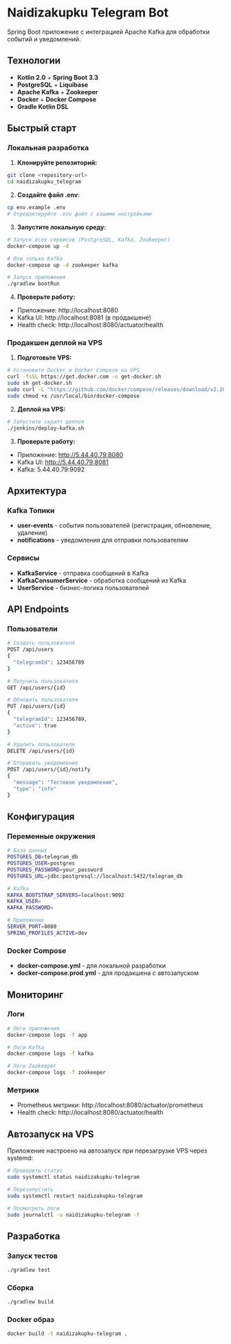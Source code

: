 # Naidizakupku Telegram Bot

Spring Boot приложение с интеграцией Apache Kafka для обработки событий и уведомлений.

## Технологии

- **Kotlin 2.0** + **Spring Boot 3.3**
- **PostgreSQL** + **Liquibase**
- **Apache Kafka** + **Zookeeper**
- **Docker** + **Docker Compose**
- **Gradle Kotlin DSL**

## Быстрый старт

### Локальная разработка

1. **Клонируйте репозиторий:**
```bash
git clone <repository-url>
cd naidizakupku_telegram
```

2. **Создайте файл .env:**
```bash
cp env.example .env
# Отредактируйте .env файл с вашими настройками
```

3. **Запустите локальную среду:**
```bash
# Запуск всех сервисов (PostgreSQL, Kafka, Zookeeper)
docker-compose up -d

# Или только Kafka
docker-compose up -d zookeeper kafka

# Запуск приложения
./gradlew bootRun
```

4. **Проверьте работу:**
- Приложение: http://localhost:8080
- Kafka UI: http://localhost:8081 (в продакшене)
- Health check: http://localhost:8080/actuator/health

### Продакшен деплой на VPS

1. **Подготовьте VPS:**
```bash
# Установите Docker и Docker Compose на VPS
curl -fsSL https://get.docker.com -o get-docker.sh
sudo sh get-docker.sh
sudo curl -L "https://github.com/docker/compose/releases/download/v2.20.0/docker-compose-$(uname -s)-$(uname -m)" -o /usr/local/bin/docker-compose
sudo chmod +x /usr/local/bin/docker-compose
```

2. **Деплой на VPS:**
```bash
# Запустите скрипт деплоя
./jenkins/deploy-kafka.sh
```

3. **Проверьте работу:**
- Приложение: http://5.44.40.79:8080
- Kafka UI: http://5.44.40.79:8081
- Kafka: 5.44.40.79:9092

## Архитектура

### Kafka Топики

- **user-events** - события пользователей (регистрация, обновление, удаление)
- **notifications** - уведомления для отправки пользователям

### Сервисы

- **KafkaService** - отправка сообщений в Kafka
- **KafkaConsumerService** - обработка сообщений из Kafka
- **UserService** - бизнес-логика пользователей

## API Endpoints

### Пользователи

```bash
# Создать пользователя
POST /api/users
{
  "telegramId": 123456789
}

# Получить пользователя
GET /api/users/{id}

# Обновить пользователя
PUT /api/users/{id}
{
  "telegramId": 123456789,
  "active": true
}

# Удалить пользователя
DELETE /api/users/{id}

# Отправить уведомление
POST /api/users/{id}/notify
{
  "message": "Тестовое уведомление",
  "type": "info"
}
```

## Конфигурация

### Переменные окружения

```bash
# База данных
POSTGRES_DB=telegram_db
POSTGRES_USER=postgres
POSTGRES_PASSWORD=your_password
POSTGRES_URL=jdbc:postgresql://localhost:5432/telegram_db

# Kafka
KAFKA_BOOTSTRAP_SERVERS=localhost:9092
KAFKA_USER=
KAFKA_PASSWORD=

# Приложение
SERVER_PORT=8080
SPRING_PROFILES_ACTIVE=dev
```

### Docker Compose

- **docker-compose.yml** - для локальной разработки
- **docker-compose.prod.yml** - для продакшена с автозапуском

## Мониторинг

### Логи

```bash
# Логи приложения
docker-compose logs -f app

# Логи Kafka
docker-compose logs -f kafka

# Логи Zookeeper
docker-compose logs -f zookeeper
```

### Метрики

- Prometheus метрики: http://localhost:8080/actuator/prometheus
- Health check: http://localhost:8080/actuator/health

## Автозапуск на VPS

Приложение настроено на автозапуск при перезагрузке VPS через systemd:

```bash
# Проверить статус
sudo systemctl status naidizakupku-telegram

# Перезапустить
sudo systemctl restart naidizakupku-telegram

# Посмотреть логи
sudo journalctl -u naidizakupku-telegram -f
```

## Разработка

### Запуск тестов

```bash
./gradlew test
```

### Сборка

```bash
./gradlew build
```

### Docker образ

```bash
docker build -t naidizakupku-telegram .
```
